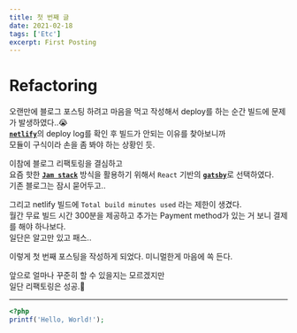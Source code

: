 ```yaml
---
title: 첫 번째 글
date: 2021-02-18
tags: ['Etc']
excerpt: First Posting
---
```


# Refactoring
오랜만에 블로그 포스팅 하려고 마음을 먹고 작성해서 deploy를 하는 순간 빌드에 문제가 발생하였다..😭  
[**`netlify`**](https://www.netlify.com/)의 deploy log를 확인 후 빌드가 안되는 이유를 찾아보니까  
모듈이 구식이라 손을 좀 봐야 하는 상황인 듯.

이참에 블로그 리팩토링을 결심하고  
요즘 핫한 [**`Jam stack`**](https://jamstack.org/) 방식을 활용하기 위해서 `React` 기반의 [**`gatsby`**](https://www.gatsbyjs.com/)로 선택하였다.  
기존 블로그는 잠시 묻어두고..

그리고 netlify 빌드에 `Total build minutes used` 라는 제한이 생겼다.  
월간 무료 빌드 시간 300분을 제공하고 추가는 Payment method가 있는 거 보니 결제를 해야 하나보다.  
일단은 알고만 있고 패스..

이렇게 첫 번째 포스팅을 작성하게 되었다. 미니멀한게 마음에 쏙 든다.

앞으로 얼마나 꾸준히 할 수 있을지는 모르겠지만  
일단 리팩토링은 성공.🎉

---

```php
<?php
printf('Hello, World!');
```




